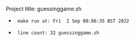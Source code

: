 Project title: guessinggame.sh
 *      make run at: Fri  2 Sep 00:06:35 BST 2022
 *      line count: 32 guessinggame.sh

